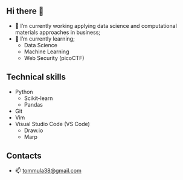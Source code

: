## Hi there 👋
- 🔭 I’m currently working applying data science and computational materials approaches in business;
- 🌱 I’m currently learning;
  - Data Science
  - Machine Learning
  - Web Security (picoCTF)

## Technical skills
- Python
  - Scikit-learn
  - Pandas
- Git
- Vim
- Visual Studio Code (VS Code)
  - Draw.io
  - Marp 
 
## Contacts
- 📫 tommula38@gmail.com
